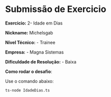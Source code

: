 # Submissão de Exercicio

**Exercicio:** 2- Idade em Dias

**Nickname:** Michelsgab

**Nível Técnico:** - Trainee

**Empresa:** - Magna Sistemas

**Dificuldade de Resolução:** - Baixa

**Como rodar o desafio**: 

Use o comando abaixo: 
```bash
ts-node IdadeDias.ts
```